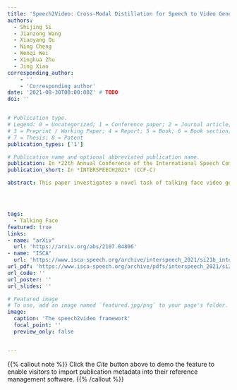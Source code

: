 ```yaml
---
title: 'Speech2Video: Cross-Modal Distillation for Speech to Video Generation'
authors:
  - Shijing Si
  - Jianzong Wang
  - Xiaoyang Qu
  - Ning Cheng
  - Wenqi Wei
  - Xinghua Zhu
  - Jing Xiao
corresponding_author:
    - ''
    - 'Corresponding author'
date: '2021-08-30T00:00:00Z' # TODO
doi: ''


# Publication type.
# Legend: 0 = Uncategorized; 1 = Conference paper; 2 = Journal article;
# 3 = Preprint / Working Paper; 4 = Report; 5 = Book; 6 = Book section;
# 7 = Thesis; 8 = Patent
publication_types: ['1']

# Publication name and optional abbreviated publication name.
publication: In *22th Annual Conference of the International Speech Communication Association*
publication_short: In *INTERSPEECH2021* (CCF-C)

abstract: This paper investigates a novel task of talking face video generation solely from speeches. The speech-to-video generation technique can spark interesting applications in entertainment, customer service, and human-computer-interaction industries. Indeed, the timbre, accent and speed in speeches could contain rich information relevant to speakers’ appearance. The challenge mainly lies in disentangling the distinct visual attributes from audio signals. In this article, we propose a light-weight, cross-modal distillation method to extract disentangled emotional and identity information from unlabelled video inputs. The extracted features are then integrated by a generative adversarial network into talking face video clips. With carefully crafted discriminators, the proposed framework achieves realistic generation results. Experiments with observed individuals demonstrated that the proposed framework captures the emotional expressions solely from speeches, and produces spontaneous facial motion in the video output. Compared to the baseline method where speeches are combined with a static image of the speaker, the results of the proposed framework is almost indistinguishable. User studies also show that the proposed method outperforms the existing algorithms in terms of emotion expression in the generated videos.




tags:
  - Talking Face
featured: true
links:
- name: "arXiv"
  url: 'https://arxiv.org/abs/2107.04806'
- name: "ISCA"
  url: 'https://www.isca-speech.org/archive/interspeech_2021/si21b_interspeech.html'
url_pdf: 'https://www.isca-speech.org/archive/pdfs/interspeech_2021/si21b_interspeech.pdf'
url_code: ''
url_poster: ''
url_slides: ''

# Featured image
# To use, add an image named `featured.jpg/png` to your page's folder.
image:
  caption: 'The speech2video framework'
  focal_point: ''
  preview_only: false


---
```


{{% callout note %}}
Click the _Cite_ button above to demo the feature to enable visitors to import publication metadata into their reference management software.
{{% /callout %}}

